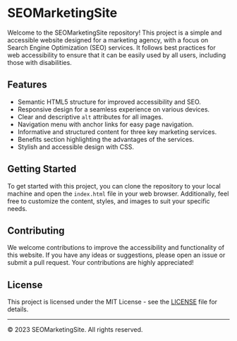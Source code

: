 # SEOMarketingSite

Welcome to the SEOMarketingSite repository! This project is a simple and accessible website designed for a marketing agency, with a focus on Search Engine Optimization (SEO) services. It follows best practices for web accessibility to ensure that it can be easily used by all users, including those with disabilities.

## Features

- Semantic HTML5 structure for improved accessibility and SEO.
- Responsive design for a seamless experience on various devices.
- Clear and descriptive `alt` attributes for all images.
- Navigation menu with anchor links for easy page navigation.
- Informative and structured content for three key marketing services.
- Benefits section highlighting the advantages of the services.
- Stylish and accessible design with CSS.

## Getting Started

To get started with this project, you can clone the repository to your local machine and open the `index.html` file in your web browser. Additionally, feel free to customize the content, styles, and images to suit your specific needs.

## Contributing

We welcome contributions to improve the accessibility and functionality of this website. If you have any ideas or suggestions, please open an issue or submit a pull request. Your contributions are highly appreciated!

## License

This project is licensed under the MIT License - see the [LICENSE](LICENSE) file for details.

---

© 2023 SEOMarketingSite. All rights reserved.
